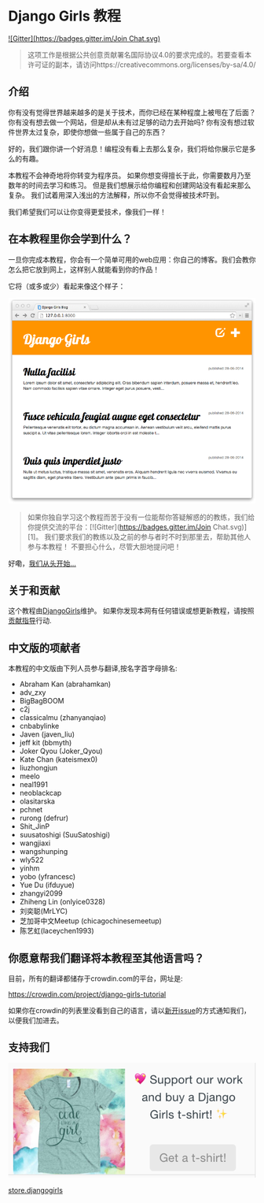 # Django Girls 教程

 [![Gitter](https://badges.gitter.im/Join Chat.svg)](https://gitter.im/DjangoGirls/tutorial?utm_source=badge&utm_medium=badge&utm_campaign=pr-badge&utm_content=badge)

> 这项工作是根据公共创意贡献署名国际协议4.0的要求完成的。若要查看本许可证的副本，请访问https://creativecommons.org/licenses/by-sa/4.0/

## 介绍

你有没有觉得世界越来越多的是关于技术，而你已经在某种程度上被甩在了后面？ 你有没有想去做一个网站，但是却从未有过足够的动力去开始吗? 你有没有想过软件世界太过复杂，即使你想做一些属于自己的东西？

好的，我们跟你讲一个好消息！编程没有看上去那么复杂，我们将给你展示它是多么的有趣。

本教程不会神奇地将你转变为程序员。 如果你想变得擅长于此，你需要数月乃至数年的时间去学习和练习。 但是我们想展示给你编程和创建网站没有看起来那么复杂。 我们试着用深入浅出的方法解释，所以你不会觉得被技术吓到。

我们希望我们可以让你变得更爱技术，像我们一样！

## 在本教程里你会学到什么？

一旦你完成本教程，你会有一个简单可用的web应用：你自己的博客。我们会教你怎么把它放到网上，这样别人就能看到你的作品！

它将（或多或少）看起来像这个样子：

![图0.1][2]

 [2]: images/application.png

> 如果你独自学习这个教程而苦于没有一位能帮你答疑解惑的的教练，我们给你提供交流的平台：[![Gitter](https://badges.gitter.im/Join Chat.svg)][1]。 我们要求我们的教练以及之前的参与者时不时到那里去，帮助其他人参与本教程！ 不要担心什么，尽管大胆地提问吧！

好嘞，[我们从头开始...][3]

 [3]: ./how_the_internet_works/README.md

## 关于和贡献

这个教程由[DjangoGirls][4]维护。 如果你发现本网有任何错误或想更新教程，请按照 [贡献指导][5]行动.

 [4]: https://djangogirls.org/
 [5]: https://github.com/DjangoGirls/tutorial/blob/master/Contributing.md

## 中文版的项献者

本教程的中文版由下列人员参与翻译,按名字首字母排名:
- Abraham Kan (abrahamkan)
- adv_zxy
- BigBagBOOM
- c2j
- classicalmu (zhanyanqiao)
- cnbabylinke
- Javen (javen_liu)
- jeff kit (bbmyth)
- Joker Qyou (Joker_Qyou)
- Kate Chan (kateismex0)
- liuzhongjun
- meelo
- neal1991
- neoblackcap
- olasitarska
- pchnet
- rurong (defrur)
- Shit_JinP
- suusatoshigi (SuuSatoshigi)
- wangjiaxi
- wangshunping
- wly522
- yinhm
- yobo (yfrancesc)
- Yue Du (ifduyue)
- zhangyi2099
- Zhiheng Lin (onlyice0328)
- 刘奕聪(MrLYC)
- 芝加哥中文Meetup (chicagochinesemeetup)
- 陈艺虹(laceychen1993) 

## 你愿意帮我们翻译将本教程至其他语言吗？

目前，所有的翻译都储存于crowdin.com的平台，网址是:

https://crowdin.com/project/django-girls-tutorial

如果你在crowdin的列表里没看到自己的语言，请以[新开issue][6]的方式通知我们，以便我们加进去。

 [6]: https://github.com/DjangoGirls/tutorial/issues/new

## 支持我们

[![支持我们](images/store.djangogirls.png "支持我们")](https://store.djangogirls.org/)

[store.djangogirls](https://store.djangogirls.org/)